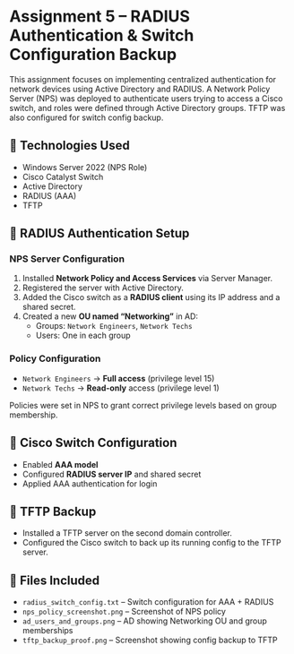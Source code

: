 # Assignment 5 – RADIUS Authentication & Switch Configuration Backup

This assignment focuses on implementing centralized authentication for network devices using Active Directory and RADIUS. A Network Policy Server (NPS) was deployed to authenticate users trying to access a Cisco switch, and roles were defined through Active Directory groups. TFTP was also configured for switch config backup.

## 🧰 Technologies Used
- Windows Server 2022 (NPS Role)
- Cisco Catalyst Switch
- Active Directory
- RADIUS (AAA)
- TFTP

## 🔐 RADIUS Authentication Setup

### NPS Server Configuration

1. Installed **Network Policy and Access Services** via Server Manager.
2. Registered the server with Active Directory.
3. Added the Cisco switch as a **RADIUS client** using its IP address and a shared secret.
4. Created a new **OU named “Networking”** in AD:
   - Groups: `Network Engineers`, `Network Techs`
   - Users: One in each group

### Policy Configuration

- `Network Engineers` → **Full access** (privilege level 15)
- `Network Techs` → **Read-only** access (privilege level 1)

Policies were set in NPS to grant correct privilege levels based on group membership.

## 🔧 Cisco Switch Configuration

- Enabled **AAA model**
- Configured **RADIUS server IP** and shared secret
- Applied AAA authentication for login

## 💾 TFTP Backup

- Installed a TFTP server on the second domain controller.
- Configured the Cisco switch to back up its running config to the TFTP server.

## 📂 Files Included

- `radius_switch_config.txt` – Switch configuration for AAA + RADIUS
- `nps_policy_screenshot.png` – Screenshot of NPS policy
- `ad_users_and_groups.png` – AD showing Networking OU and group memberships
- `tftp_backup_proof.png` – Screenshot showing config backup to TFTP
